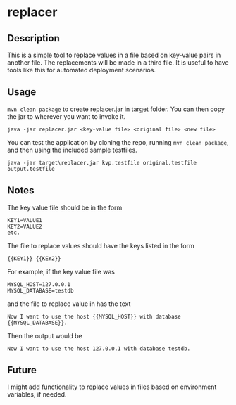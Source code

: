 # replacer

## Description

This is a simple tool to replace values in a file based on key-value pairs in another file. The replacements will be made in a third file. It is useful to have tools like this for automated deployment scenarios.

## Usage

```mvn clean package``` to create replacer.jar in target folder. You can then copy the jar to wherever you want to invoke it.

```java -jar replacer.jar <key-value file> <original file> <new file>```

You can test the application by cloning the repo, running ```mvn clean package```, and then using the included sample testfiles.

```java -jar target\replacer.jar kvp.testfile original.testfile output.testfile```

## Notes

The key value file should be in the form

```
KEY1=VALUE1
KEY2=VALUE2
etc.
```

The file to replace values should have the keys listed in the form

```{{KEY1}} {{KEY2}}```

For example, if the key value file was

```
MYSQL_HOST=127.0.0.1
MYSQL_DATABASE=testdb
```

and the file to replace value in has the text

```Now I want to use the host {{MYSQL_HOST}} with database {{MYSQL_DATABASE}}.```

Then the output would be

```Now I want to use the host 127.0.0.1 with database testdb.```

## Future

I might add functionality to replace values in files based on environment variables, if needed.